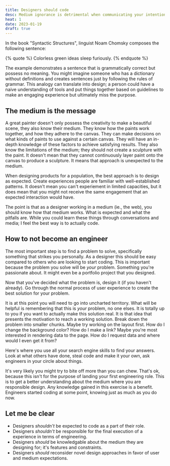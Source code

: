 ```yaml
---
title: Designers should code
desc: Medium ignorance is detrimental when communicating your intentions.
heat: 1
date: 2023-01-19
draft: true
---
```


In the book "Syntactic Structures", linguist Noam Chomsky composes the following sentence:

{% quote %}
Colorless green ideas sleep furiously.
{% endquote %}

The example demonstrates a sentence that is grammatically correct but possess no meaning. You might imagine someone who has a dictionary without definitions and creates sentences just by following the rules of grammar. This analogy can translate into design; a person could have a naive understanding of tools and put things together based on guidelines to make an engaging experience but ultimately miss the purpose.

## The medium is the message

A great painter doesn't only possess the creativity to make a beautiful scene, they also know their medium. They know how the paints work together, and how they adhere to the canvas. They can make decisions on what kinds of paints to use against a certain canvas. They will have an in-depth knowledge of these factors to achieve satisfying results. They also know the limitations of the medium; they should not create a sculpture with the paint. It doesn't mean that they cannot continuously layer paint onto the canvas to produce a sculpture. It means that approach is unexpected to the medium.

When designing products for a population, the best approach is to design as expected. Create experiences people are familiar with well-established patterns. It doesn't mean you can't experiement in limited capacities, but it does mean that you might not receive the same engagement that an expected interaction would have.

The point is that as a designer working in a medium (ie., the web), you should know how that medium works. What is expected and what the pitfalls are. While you could learn these things through conversations and media; I feel the best way is to actually code.

## How to not become an engineer

The most important step is to find a problem to solve, specifically something that strikes you personally. As a designer this should be easy compared to others who are looking to start coding. This is important because the problem you solve will be _your_ problem. Something you're passionate about. It might even be a portfolio project that you designed.

Now that you've decided what the problem is, design it (if you haven't already). Go through the normal process of user experience to create the best solution for your problem.

It is at this point you will need to go into uncharted territory. What will be helpful is remembering that this is _your_ problem, no one elses. It is totally up to you if you want to actually make this solution real. It is that idea that presents the motivation to reach a working solution. Break down the problem into smaller chunks. Maybe try working on the layout first. How do I change the background color? How do I make a link? Maybe you're most interested in rendering data to the page. How do I request data and where would I even get it from?

Here's where you use all your search engine skills to find your answers. Look at what others have done, steal code and make it your own, ask engineers in your circle about things.

It's very likely you might try to bite off more than you can chew. That's ok, because this isn't for the purpose of landing your first engineering role. This is to get a better understanding about the medium where you are responsible design. Any knowledge gained in this exercise is a benefit. Engineers started coding at some point, knowing just as much as you do now.

## Let me be clear

- Designers _shouldn't_ be expected to code as a part of their role.
- Designers _shouldn't_ be responsible for the final execution of a experience in terms of engineering.
- Designers _should_ be knowledgable about the medium they are designing for; it's features and constraints.
- Designers _should_ reconsider novel design approaches in favor of user and medium expectations.